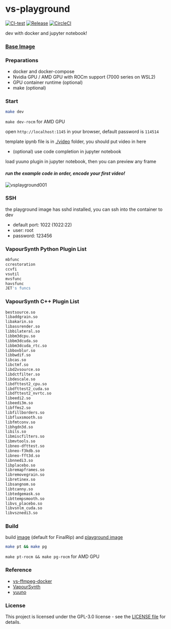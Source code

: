 # vs-playground

[![CI-test](https://github.com/TensoRaws/vs-playground/actions/workflows/CI-test.yml/badge.svg)](https://github.com/TensoRaws/vs-playground/actions/workflows/CI-test.yml)
[![Release](https://github.com/TensoRaws/vs-playground/actions/workflows/Release.yml/badge.svg)](https://github.com/TensoRaws/vs-playground/actions/workflows/Release.yml)
[![CircleCI](https://dl.circleci.com/status-badge/img/circleci/RJWBNXdmdaDACvcacXFQ3e/Ft9gQaqD6LLAwZL3wjB4WL/tree/main.svg?style=svg)](https://dl.circleci.com/status-badge/redirect/circleci/RJWBNXdmdaDACvcacXFQ3e/Ft9gQaqD6LLAwZL3wjB4WL/tree/main)

dev with docker and jupyter notebook!

### [Base Image](https://github.com/TensoRaws/vs-ffmpeg-docker)

### Preparations

- docker and docker-compose
- Nvidia GPU / AMD GPU with ROCm support (7000 series on WSL2)
- GPU container runtime (optional)
- make (optional)

### Start

```bash
make dev
```

`make dev-rocm` for AMD GPU

open `http://localhost:1145` in your browser, default password is `114514`

template ipynb file is in [./video](./video) folder, you should put video in here

- (optional) use code completion in jupyter notebook

load yuuno plugin in jupyter notebook, then you can preview any frame

#### _run the example code in order, encode your first video!_

![vsplayground001](https://raw.githubusercontent.com/TensoRaws/.github/refs/heads/main/vsplayground001.png)

### SSH

the playground image has sshd installed, you can ssh into the container to dev

- default port: 1022 (1022:22)
- user: root
- password: 123456

### VapourSynth Python Plugin List

```bash
mbfunc
ccrestoration
ccvfi
vsutil
mvsfunc
havsfunc
JET's funcs
```

### VapourSynth C++ Plugin List

```bash
bestsource.so
libaddgrain.so
libakarin.so
libassrender.so
libbilateral.so
libbm3dcpu.so
libbm3dcuda.so
libbm3dcuda_rtc.so
libboxblur.so
libbwdif.so
libcas.so
libctmf.so
libd2vsource.so
libdctfilter.so
libdescale.so
libdfttest2_cpu.so
libdfttest2_cuda.so
libdfttest2_nvrtc.so
libeedi2.so
libeedi3m.so
libffms2.so
libfillborders.so
libfluxsmooth.so
libfmtconv.so
libhqdn3d.so
libils.so
libmiscfilters.so
libmvtools.so
libneo-dfttest.so
libneo-f3kdb.so
libneo-fft3d.so
libnnedi3.so
libplacebo.so
libremapframes.so
libremovegrain.so
libretinex.so
libsangnom.so
libtcanny.so
libtedgemask.so
libttempsmooth.so
libvs_placebo.so
libvsnlm_cuda.so
libvsznedi3.so
```

### Build

build [image](./vs-pytorch.dockerfile) (default for FinalRip) and [playground image](./vs-playground.dockerfile)

```bash
make pt && make pg
```

`make pt-rocm && make pg-rocm` for AMD GPU

### Reference

- [vs-ffmpeg-docker](https://github.com/TensoRaws/vs-ffmpeg-docker)
- [VapourSynth](https://www.vapoursynth.com/)
- [yuuno](https://github.com/Irrational-Encoding-Wizardry/yuuno)

### License

This project is licensed under the GPL-3.0 license - see the [LICENSE file](https://github.com/TensoRaws/vs-playground/blob/main/LICENSE) for details.
